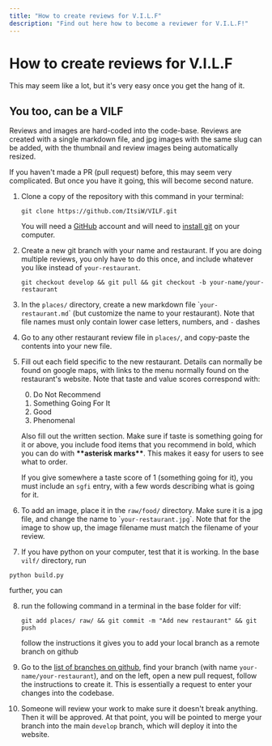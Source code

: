 ```yaml
---
title: "How to create reviews for V.I.L.F"
description: "Find out here how to become a reviewer for V.I.L.F!"
---
```


# How to create reviews for V.I.L.F

This may seem like a lot, but it's very easy once you get the hang of it.

## You too, can be a VILF

Reviews and images are hard-coded into the code-base. Reviews are created with a single markdown file, and jpg images with the same slug can be added, with the thumbnail and review images being automatically resized.

If you haven't made a PR (pull request) before, this may seem very complicated. But once you have it going, this will become second nature.

1. Clone a copy of the repository with this command in your terminal: 

    ```git clone https://github.com/ItsiW/VILF.git```

    You will need a [GitHub](https://github.com) account and will need to [install git](https://git-scm.com/book/en/v2/Getting-Started-Installing-Git) on your computer.

2. Create a new git branch with your name and restaurant. If you are doing multiple reviews, you only have to do this once, and include whatever you like instead of `your-restaurant`.

    `git checkout develop && git pull && git checkout -b your-name/your-restaurant`

3. In the `places/` directory, create a new markdown file \``your-restaurant.md`\` (but customize the name to your restaurant). Note that file names must only contain lower case letters, numbers, and `-` dashes

4. Go to any other restaurant review file in `places/`, and copy-paste the contents into your new file.

5. Fill out each field specific to the new restaurant. Details can normally be found on google maps, with links to the menu normally found on the restaurant's website. Note that taste and value scores correspond with:
    
    0. Do Not Recommend
    1. Something Going For It
    2. Good
    3. Phenomenal

    Also fill out the written section. Make sure if taste is something going for it or above, you include food items that you recommend in bold, which you can do with **\*\*asterisk marks\*\***. This makes it easy for users to see what to order.

    If you give somewhere a taste score of 1 (something going for it), you must include an `sgfi` entry, with a few words describing what is going for it.

6. To add an image, place it in the `raw/food/` directory. Make sure it is a jpg file, and change the name to \``your-restaurant.jpg`\`. Note that for the image to show up, the image filename must match the filename of your review.

7. If you have python on your computer, test that it is working. In the base `vilf/` directory, run

``python build.py``

further, you can 

8. run the following command in a terminal in the base folder for vilf: 

    `git add places/ raw/ && git commit -m "Add new restaurant" && git push`

   follow the instructions it gives you to add your local branch as a remote branch on github

9. Go to the [list of branches on github](https://github.com/ItsiW/VILF/branches), find your branch (with name `your-name/your-restaurant`), and on the left, open a new pull request, follow the instructions to create it. This is essentially a request to enter your changes into the codebase.

10. Someone will review your work to make sure it doesn't break anything. Then it will be approved. At that point, you will be pointed to merge your branch into the main `develop` branch, which will deploy it into the website.

